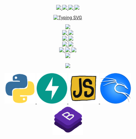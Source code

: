 
<p align="center">
  <a href="https://www.linkedin.com/in/zakharb/">
	<img src="https://img.shields.io/badge/linkedin-%230077B5.svg?style=for-the-badge&logo=linkedin&logoColor=white"/>
	
  <a href="https://github.com/zakharb">
	<img src="https://img.shields.io/badge/github-%23121011.svg?style=for-the-badge&logo=github&logoColor=white"/>

  <a href="mailto:zakharbengart@gmail.com">
	<img src="https://img.shields.io/badge/Gmail-D14836?style=for-the-badge&logo=gmail&logoColor=white"/>

  <a href="https://t.me/zakharbengart">
	<img src="https://img.shields.io/badge/Telegram-2CA5E0?style=for-the-badge&logo=telegram&logoColor=white"/>

</p>

<p align="center">

<a href="https://git.io/typing-svg">
	<img src="https://readme-typing-svg.herokuapp.com?font=Fira+Code&pause=500&center=true&width=435&lines=hi+im+Zakhar!;full+stack+hacking+pythonist+%3A)" alt="Typing SVG" />
	
</p>


<p align="center">
	<img src="https://img.shields.io/badge/Code-Python-informational?style=flat&logo=python&color=3670a0"/>
	<br>
	<img src="https://img.shields.io/badge/Code-AsyncIO-informational?style=flat&logo=python&color=3670a0"/>
	<img src="https://img.shields.io/badge/Code-Microservices-informational?style=flat&logo=python&color=3670a0"/>
	<br>
	<img src="https://img.shields.io/badge/FW-FastAPI-informational?style=flat&logo=fastapi&color=009688"/>
	<img src="https://img.shields.io/badge/FW-Flask-informational?style=flat&logo=flask&color=7e7e7e"/>
	<br>
	<img src="https://img.shields.io/badge/HTML-Javascript-informational?style=flat&logo=javascript&color=f7df1e"/>
	<img src="https://img.shields.io/badge/HTML-Bootstrap-informational?style=flat&logo=bootstrap&color=7952b3"/>
	<br>
	<img src="https://img.shields.io/badge/Source-Git-informational?style=flat&logo=git&color=f05032"/>
	<img src="https://img.shields.io/badge/Build-Docker-informational?style=flat&logo=docker&color=2496ed"/>
	<img src="https://img.shields.io/badge/Run-Aws-informational?style=flat&logo=amazon-aws&color=ec912d"/>
	<br>
	<img src="https://img.shields.io/badge/OS-Kali_Linux-informational?style=flat&logo=kalilinux&color=277ef9&logoColor=white"/>

</p>

<p align="center">

  <a href="https://open.spotify.com/artist/4k1ELeJKT1ISyDv8JivPpB">
  <img src="https://novatorem.bgstatic.vercel.app/api/spotify"/>

</p>

<p align="center">
  <img height=100 src="python.gif" alt="animated" />
  <img height=100 src="fastapi.svg" alt="animated" />
  <img height=100 src="js.gif" alt="animated" />
  <img height=100 src="kali.png" alt="animated" />
  <img height=100 src="bs.gif" alt="animated" />
</p>
